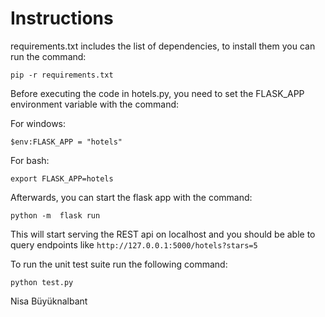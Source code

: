# Instructions

requirements.txt includes the list of dependencies, to install them you can run the command:

    pip -r requirements.txt

Before executing the code in hotels.py, you need to set the FLASK_APP environment variable with the command:

For windows:

    $env:FLASK_APP = "hotels"

For bash:

    export FLASK_APP=hotels

Afterwards, you can start the flask app with the command:

    python -m  flask run

This will start serving the REST api on localhost and you should be able to query endpoints like `http://127.0.0.1:5000/hotels?stars=5`

To run the unit test suite run the following command:

    python test.py
    


Nisa Büyüknalbant
